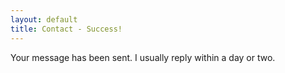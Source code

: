 ```yaml
---
layout: default
title: Contact - Success!
---
```


Your message has been sent. I usually reply within a day or two.
